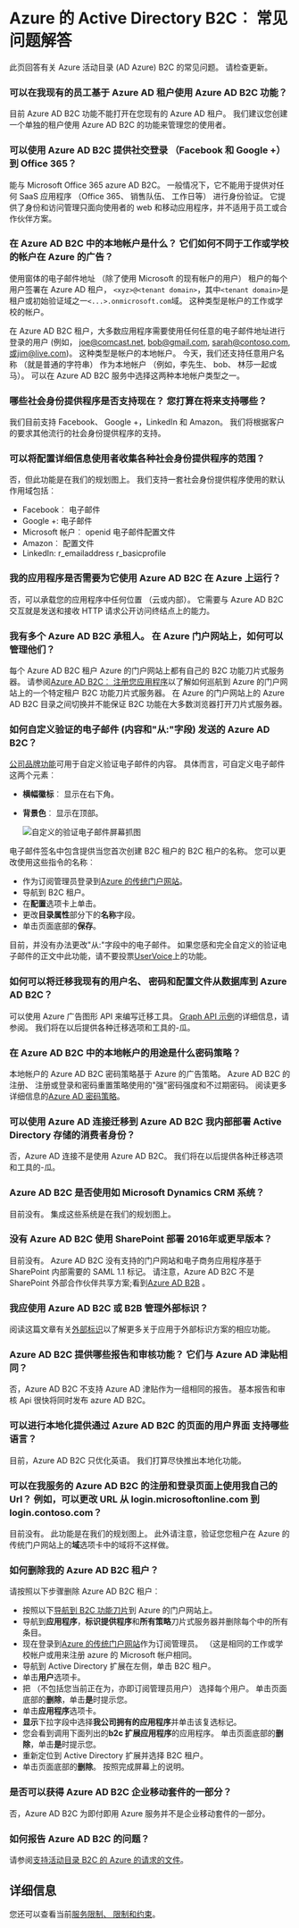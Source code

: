 <properties
    pageTitle="Azure 的 Active Directory B2C︰ 常见问题解答 |Microsoft Azure"
    description="关于 Azure 活动目录 B2C 常见问题"
    services="active-directory-b2c"
    documentationCenter=""
    authors="swkrish"
    manager="mbaldwin"
    editor="bryanla"/>

<tags
    ms.service="active-directory-b2c"
    ms.workload="identity"
    ms.tgt_pltfrm="na"
    ms.devlang="na"
    ms.topic="article"
    ms.date="08/09/2016"
    ms.author="swkrish"/>

# <a name="azure-active-directory-b2c-faqs"></a>Azure 的 Active Directory B2C︰ 常见问题解答

此页回答有关 Azure 活动目录 (AD Azure) B2C 的常见问题。 请检查更新。

### <a name="can-i-use-azure-ad-b2c-features-in-my-existing-employee-based-azure-ad-tenant"></a>可以在我现有的员工基于 Azure AD 租户使用 Azure AD B2C 功能？

目前 Azure AD B2C 功能不能打开在您现有的 Azure AD 租户。 我们建议您创建一个单独的租户使用 Azure AD B2C 的功能来管理您的使用者。

### <a name="can-i-use-azure-ad-b2c-to-provide-social-login-facebook-and-google-into-office-365"></a>可以使用 Azure AD B2C 提供社交登录 （Facebook 和 Google +） 到 Office 365？

能与 Microsoft Office 365 azure AD B2C。 一般情况下，它不能用于提供对任何 SaaS 应用程序 （Office 365、 销售队伍、 工作日等） 进行身份验证。 它提供了身份和访问管理只面向使用者的 web 和移动应用程序，并不适用于员工或合作伙伴方案。

### <a name="what-are-local-accounts-in-azure-ad-b2c-how-are-they-different-from-work-or-school-accounts-in-azure-ad"></a>在 Azure AD B2C 中的本地帐户是什么？ 它们如何不同于工作或学校的帐户在 Azure 的广告？

使用窗体的电子邮件地址 （除了使用 Microsoft 的现有帐户的用户） 租户的每个用户签署在 Azure AD 租户， `<xyz>@<tenant domain>`，其中`<tenant domain>`是租户或初始验证域之一`<...>.onmicrosoft.com`域。 这种类型是帐户的工作或学校的帐户。

在 Azure AD B2C 租户，大多数应用程序需要使用任何任意的电子邮件地址进行登录的用户 (例如， joe@comcast.net, bob@gmail.com, sarah@contoso.com,或jim@live.com)。 这种类型是帐户的本地帐户。 今天，我们还支持任意用户名称 （就是普通的字符串） 作为本地帐户 （例如，李先生、 bob、 林莎一起或马）。 可以在 Azure AD B2C 服务中选择这两种本地帐户类型之一。

### <a name="which-social-identity-providers-do-you-support-now-which-ones-do-you-plan-to-support-in-the-future"></a>哪些社会身份提供程序是否支持现在？ 您打算在将来支持哪些？

我们目前支持 Facebook、 Google +，LinkedIn 和 Amazon。 我们将根据客户的要求其他流行的社会身份提供程序的支持。

### <a name="can-i-configure-scopes-to-gather-more-information-about-consumers-from-various-social-identity-providers"></a>可以将配置详细信息使用者收集各种社会身份提供程序的范围？

否，但此功能是在我们的规划图上。 我们支持一套社会身份提供程序使用的默认作用域包括︰

- Facebook︰ 电子邮件
- Google +: 电子邮件
- Microsoft 帐户︰ openid 电子邮件配置文件
- Amazon︰ 配置文件
- LinkedIn: r_emailaddress r_basicprofile

### <a name="does-my-application-have-to-be-run-on-azure-for-it-work-with-azure-ad-b2c"></a>我的应用程序是否需要为它使用 Azure AD B2C 在 Azure 上运行？

否，可以承载您的应用程序中任何位置 （云或内部）。 它需要与 Azure AD B2C 交互就是发送和接收 HTTP 请求公开访问终结点上的能力。

### <a name="i-have-multiple-azure-ad-b2c-tenants-how-can-i-manage-them-on-the-azure-portal"></a>我有多个 Azure AD B2C 承租人。 在 Azure 门户网站上，如何可以管理他们？

每个 Azure AD B2C 租户 Azure 的门户网站上都有自己的 B2C 功能刀片式服务器。 请参阅[Azure AD B2C︰ 注册您应用程序](active-directory-b2c-app-registration.md#navigate-to-the-b2c-features-blade)以了解如何巡航到 Azure 的门户网站上的一个特定租户 B2C 功能刀片式服务器。 在 Azure 的门户网站上的 Azure AD B2C 目录之间切换并不能保证 B2C 功能在大多数浏览器打开刀片式服务器。

### <a name="how-do-i-customize-verification-emails-the-content-and-the-from-field-sent-by-azure-ad-b2c"></a>如何自定义验证的电子邮件 (内容和"从:"字段) 发送的 Azure AD B2C？

[公司品牌功能](../active-directory/active-directory-add-company-branding.md)可用于自定义验证电子邮件的内容。 具体而言，可自定义电子邮件这两个元素︰

- **横幅徽标**︰ 显示在右下角。
- **背景色**︰ 显示在顶部。

    ![自定义的验证电子邮件屏幕抓图](./media/active-directory-b2c-faqs/company-branded-verification-email.png)

电子邮件签名中包含提供当您首次创建 B2C 租户的 B2C 租户的名称。 您可以更改使用这些指令的名称︰

- 作为订阅管理员登录到[Azure 的传统门户网站](https://manage.windowsazure.com/)。
- 导航到 B2C 租户。
- 在**配置**选项卡上单击。
- 更改**目录属性**部分下的**名称**字段。
- 单击页面底部的**保存**。

目前，并没有办法更改"从:"字段中的电子邮件。 如果您感和完全自定义的验证电子邮件的正文中此功能，请不要投票[UserVoice](https://feedback.azure.com/forums/169401-azure-active-directory/suggestions/15334335-fully-customizable-verification-emails)上的功能。

### <a name="how-can-i-migrate-my-existing-user-names-passwords-and-profiles-from-my-database-to-azure-ad-b2c"></a>如何可以将迁移我现有的用户名、 密码和配置文件从数据库到 Azure AD B2C？

可以使用 Azure 广告图形 API 来编写迁移工具。 [Graph API 示例](active-directory-b2c-devquickstarts-graph-dotnet.md)的详细信息，请参阅。 我们将在以后提供各种迁移选项和工具的-瓜。

### <a name="what-password-policy-is-used-for-local-accounts-in-azure-ad-b2c"></a>在 Azure AD B2C 中的本地帐户的用途是什么密码策略？

本地帐户的 Azure AD B2C 密码策略基于 Azure 的广告策略。 Azure AD B2C 的注册、 注册或登录和密码重置策略使用的"强"密码强度和不过期密码。 阅读更多详细信息的[Azure AD 密码策略](https://msdn.microsoft.com/library/azure/jj943764.aspx)。

### <a name="can-i-use-azure-ad-connect-to-migrate-consumer-identities-that-are-stored-on-my-on-premises-active-directory-to-azure-ad-b2c"></a>可以使用 Azure AD 连接迁移到 Azure AD B2C 我内部部署 Active Directory 存储的消费者身份？

否，Azure AD 连接不是使用 Azure AD B2C。 我们将在以后提供各种迁移选项和工具的-瓜。

### <a name="does-azure-ad-b2c-work-with-crm-systems-such-as-microsoft-dynamics"></a>Azure AD B2C 是否使用如 Microsoft Dynamics CRM 系统？

目前没有。 集成这些系统是在我们的规划图上。

### <a name="does-azure-ad-b2c-work-with-sharepoint-on-premises-2016-or-earlier"></a>没有 Azure AD B2C 使用 SharePoint 部署 2016年或更早版本？

目前没有。 Azure AD B2C 没有支持的门户网站和电子商务应用程序基于 SharePoint 内部需要的 SAML 1.1 标记。 请注意，Azure AD B2C 不是 SharePoint 外部合作伙伴共享方案;看到[Azure AD B2B](http://blogs.technet.com/b/ad/archive/2015/09/15/learn-all-about-the-azure-ad-b2b-collaboration-preview.aspx) 。

### <a name="should-i-use-azure-ad-b2c-or-b2b-to-manage-external-identities"></a>我应使用 Azure AD B2C 或 B2B 管理外部标识？

阅读这篇文章有关[外部标识](../active-directory/active-directory-b2b-compare-external-identities.md)以了解更多关于应用于外部标识方案的相应功能。

### <a name="what-reporting-and-auditing-features-does-azure-ad-b2c-provide-are-they-the-same-as-in-azure-ad-premium"></a>Azure AD B2C 提供哪些报告和审核功能？ 它们与 Azure AD 津贴相同？

否，Azure AD B2C 不支持 Azure AD 津贴作为一组相同的报告。 基本报告和审核 Api 很快将同时发布 azure AD B2C。

### <a name="can-i-localize-the-ui-of-pages-served-by-azure-ad-b2c-what-languages-are-supported"></a>可以进行本地化提供通过 Azure AD B2C 的页面的用户界面 支持哪些语言？

目前，Azure AD B2C 只优化英语。 我们打算尽快推出本地化功能。

### <a name="can-i-use-my-own-urls-on-my-sign-up-and-sign-in-pages-that-are-served-by-azure-ad-b2c-for-instance-can-i-change-the-url-from-loginmicrosoftonlinecom-to-logincontosocom"></a>可以在我服务的 Azure AD B2C 的注册和登录页面上使用我自己的 Url？ 例如，可以更改 URL 从 login.microsoftonline.com 到 login.contoso.com？

目前没有。 此功能是在我们的规划图上。 此外请注意，验证您您租户在 Azure 的传统门户网站上的**域**选项卡中的域将不这样做。

### <a name="how-do-i-delete-my-azure-ad-b2c-tenant"></a>如何删除我的 Azure AD B2C 租户？

请按照以下步骤删除 Azure AD B2C 租户︰

- 按照以下[导航到 B2C 功能刀片](active-directory-b2c-app-registration.md#navigate-to-the-b2c-features-blade)到 Azure 的门户网站上。
- 导航到**应用程序**，**标识提供程序**和**所有策略**刀片式服务器并删除每个中的所有条目。
- 现在登录到[Azure 的传统门户网站](https://manage.windowsazure.com/)作为订阅管理员。 （这是相同的工作或学校帐户或用来注册 azure 的 Microsoft 帐户相同。
- 导航到 Active Directory 扩展在左侧，单击 B2C 租户。
- 单击**用户**选项卡。
- 把 （不包括您当前正在为，亦即订阅管理员用户） 选择每个用户。 单击页面底部的**删除**，单击**是**时提示您。
- 单击**应用程序**选项卡。
- **显示**下拉字段中选择**我公司拥有的应用程序**并单击该复选标记。
- 您会看到调用下面列出的**b2c 扩展应用程序**的应用程序。 单击页面底部的**删除**，单击**是**时提示您。
- 重新定位到 Active Directory 扩展并选择 B2C 租户。
- 单击页面底部的**删除**。 按照完成屏幕上的说明。

### <a name="can-i-get-azure-ad-b2c-as-part-of-enterprise-mobility-suite"></a>是否可以获得 Azure AD B2C 企业移动套件的一部分？

否，Azure AD B2C 为即付即用 Azure 服务并不是企业移动套件的一部分。

### <a name="how-do-i-report-issues-with-azure-ad-b2c"></a>如何报告 Azure AD B2C 的问题？

请参阅[支持活动目录 B2C 的 Azure 的请求的文件](active-directory-b2c-support.md)。

## <a name="more-information"></a>详细信息

您还可以查看当前[服务限制、 限制和约束](active-directory-b2c-limitations.md)。
